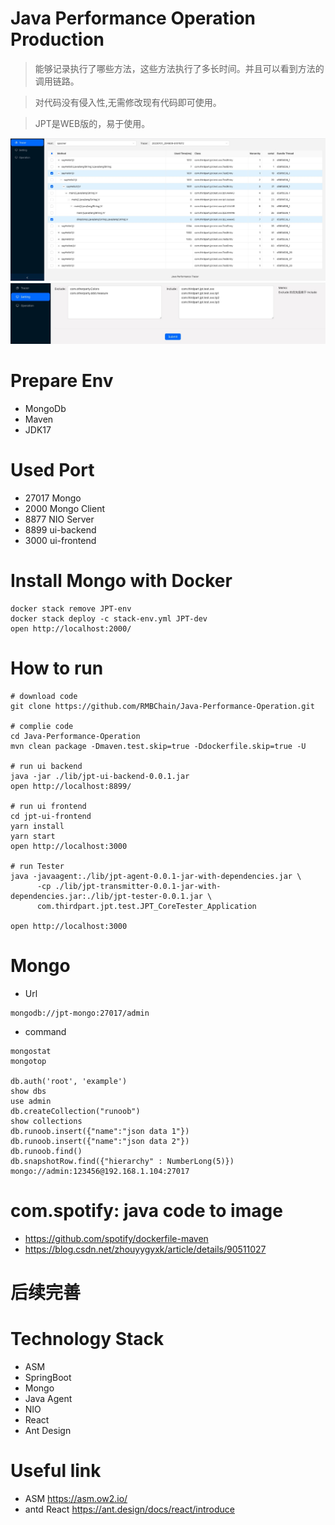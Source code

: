 # Java Performance Operation Production

>能够记录执行了哪些方法，这些方法执行了多长时间。并且可以看到方法的调用链路。

>对代码没有侵入性,无需修改现有代码即可使用。

>JPT是WEB版的，易于使用。

![avatar](https://raw.githubusercontent.com/RMBChain/Java-Performance-Tracer/master/memo1.jpg)
![avatar](https://raw.githubusercontent.com/RMBChain/Java-Performance-Tracer/master/memo2.jpg)

# Prepare Env
- MongoDb
- Maven 
- JDK17

# Used Port
- 27017 Mongo
- 2000  Mongo Client
- 8877  NIO Server
- 8899  ui-backend
- 3000  ui-frontend

# Install Mongo with Docker
```
docker stack remove JPT-env
docker stack deploy -c stack-env.yml JPT-dev
open http://localhost:2000/
```

# How to run
```
# download code
git clone https://github.com/RMBChain/Java-Performance-Operation.git

# complie code
cd Java-Performance-Operation
mvn clean package -Dmaven.test.skip=true -Ddockerfile.skip=true -U

# run ui backend
java -jar ./lib/jpt-ui-backend-0.0.1.jar
open http://localhost:8899/

# run ui frontend
cd jpt-ui-frontend
yarn install 
yarn start
open http://localhost:3000

# run Tester     
java -javaagent:./lib/jpt-agent-0.0.1-jar-with-dependencies.jar \
      -cp ./lib/jpt-transmitter-0.0.1-jar-with-dependencies.jar:./lib/jpt-tester-0.0.1.jar \
      com.thirdpart.jpt.test.JPT_CoreTester_Application

open http://localhost:3000

```

# Mongo
- Url 
```
mongodb://jpt-mongo:27017/admin
```

- command
```
mongostat
mongotop
 
db.auth('root', 'example')
show dbs
use admin
db.createCollection("runoob")
show collections
db.runoob.insert({"name":"json data 1"})
db.runoob.insert({"name":"json data 2"})
db.runoob.find()
db.snapshotRow.find({"hierarchy" : NumberLong(5)})
mongo://admin:123456@192.168.1.104:27017
```

# com.spotify: java code to image

- https://github.com/spotify/dockerfile-maven
- https://blog.csdn.net/zhouyygyxk/article/details/90511027



# 后续完善


# Technology Stack
- ASM
- SpringBoot
- Mongo
- Java Agent
- NIO
- React
- Ant Design


# Useful link
- ASM https://asm.ow2.io/
- antd React https://ant.design/docs/react/introduce


